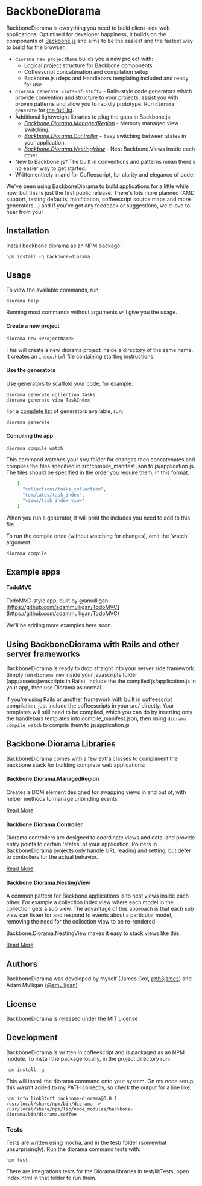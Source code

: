# BackboneDiorama

BackboneDiorama is everything you need to build client-side web applications.
Optimised for developer happiness, it builds on the components of [Backbone.js](http://backbonejs.org)
and aims to be the easiest and the fastest way to build for the browser.

* `diorama new projectName` builds you a new project with:
  * Logical project structure for Backbone components
  * Coffeescript concatenation and compilation setup
  * Backbone.js+deps and Handlebars templating included and ready for use
* `diorama generate <lots-of-stuff>` - Rails-style code generators which provide convention and structure to your projects, assist you with proven patterns and allow you to rapidly prototype. Run `diorama generate` for [the full list](src/commands/generators#backbonediorama-generators).
* Additional lightweight libraries to plug the gaps in Backbone.js:
  * [*Backbone.Diorama.ManagedRegion*](src/lib/diorama_managed_region.md) - Memory managed view switching.
  * [*Backbone.Diorama.Controller*](src/lib/diorama_controller.md) - Easy switching between states in your application.
  * [*Backbone.Diorama.NestingView*](src/lib/diorama_nesting_view.md) - Nest Backbone.Views inside each other.
* New to Backbone.js? The built in conventions and patterns mean there's no easier way to get started.
* Written entirely in and for Coffeescript, for clarity and elegance of code.

We've been using BackboneDiorama to build applications for a little while now,
but this is just the first public release. There's lots more planned (AMD
support, testing defaults, minification, coffeescript source maps and more
generators...) and if you've got any feedback or suggestions, we'd love to hear
from you!

## Installation
Install backbone diorama as an NPM package:

    npm install -g backbone-diorama

## Usage

To view the available commands, run:

    diorama help

Running most commands without arguments will give you the usage.

#### Create a new project

    diorama new <ProjectName>

This will create a new diorama project inside a directory of the same
name. It creates an `index.html` file containing starting instructions.

#### Use the generators

Use generators to scaffold your code, for example:

    diorama generate collection Tasks
    diorama generate view TaskIndex

For a [complete list](src/commands/generators) of generators
available, run:

    diorama generate

#### Compiling the app

    diorama compile watch

This command watches your src/ folder for changes then concatenates and
compiles the files specified in src/compile_manifest.json to js/application.js.
The files should be specified in the order you require them, in this format:

```json
    [
      "collections/tasks_collection",
      "templates/task_index",
      "views/task_index_view"
    ]
```

When you run a generator, it will print the includes you need to add to this
file.

To run the compile once (without watching for changes), omit the 'watch'
argument:

    diorama compile

## Example apps

#### TodoMVC
TodoMVC-style app, built by @amulligan:
[https://github.com/adammulligan/TodoMVC](https://github.com/adammulligan/TodoMVC)

We'll be adding more examples here soon.

## Using BackboneDiorama with Rails and other server frameworks

BackboneDiorama is ready to drop straight into your server side framework.
Simply run `diorama new` inside your javascripts folder (app/assets/javascripts
in Rails), include the the compiled js/application.js in your app, then use
Diorama as normal.

If you're using Rails or another framework with built in coffeescript
compilation, just include the coffeescripts in your src/ directly. Your
templates will still need to be compiled, which you can do by inserting only
the handlebars templates into compile_manifest.json, then using `diorama
compile watch` to compile them to js/application.js

## Backbone.Diorama Libraries

BackboneDiorama comes with a few extra classes to compliment the
backbone stack for building complete web applications:

#### Backbone.Diorama.ManagedRegion

Creates a DOM element designed for swapping views in and out of, with
helper methods to manage unbinding events.

[Read More](src/lib/diorama_managed_region.md)

#### Backbone.Diorama.Controller

Diorama controllers are designed to coordinate views and data, and
provide entry points to certain 'states' of your application.
Routers in BackboneDiorama projects only handle URL reading and
setting, but defer to controllers for the actual behavior.

[Read More](src/lib/diorama_controller.md)

#### Backbone.Diorama.NestingView

A common pattern for Backbone applications is to nest views inside each
other. For example a collection index view where each model in the
collection gets a sub view. The advantage of this approach is that each
sub view can listen for and respond to events about a particular model,
removing the need for the collection view to be re-rendered.

Backbone.Diorama.NestingView makes it easy to stack views like this.

[Read More](src/lib/diorama_nesting_view.md)

## Authors

BackboneDiorama was developed by myself (James Cox,
[@th3james](https://twitter.com/th3james)) and Adam Mulligan
([@amulligan](https://twitter.com/amulligan))

## License

BackboneDiorama is released under the [MIT License](http://opensource.org/licenses/MIT)

## Development

BackboneDiorama is written in coffeescript and is packaged as an NPM
module. To install the package locally, in the project directory run:

    npm install -g

This will install the diorama command onto your system. On my node
setup, this wasn't added to my PATH correctly, so check the output for a
line like:

    npm info linkStuff backbone-diorama@0.0.1
    /usr/local/share/npm/bin/diorama -> /usr/local/share/npm/lib/node_modules/backbone-diorama/bin/diorama.coffee

### Tests

Tests are written using mocha, and in the test/ folder (somewhat
unsurprisingly). Run the diorama command tests with:

    npm test

There are integrations tests for the Diorama libraries in test/libTests, open
index.html in that folder to run them.
